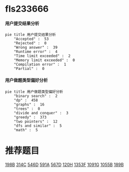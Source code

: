 # fls233666

<!-- tabs:start -->



#### **用户提交结果分析**

```mermaid
pie title 用户提交结果分析
    "Accepted" :  53
    "Rejected" :  0
    "Wrong answer" :  39
    "Runtime error" :  4
    "Time limit exceeded" :  2
    "Memory limit exceeded" :  0
    "Compilation error" :  1
    "Partial" :  0
```

#### **用户做题类型偏好分析**

```mermaid
pie title 用户做题类型偏好分析
    "binary search" :  2
    "dp" :  458
    "graphs" :  16
    "trees" :  0
    "divide and conquer" :  3
    "greedy" :  373
    "two pointers" :  12
    "dfs and similar" :  5
    "math" :  5
```



<!-- tabs:end -->
# 推荐题目
[198B](https://codeforces.com/contest/198/problem/B)
[314C](https://codeforces.com/contest/314/problem/C)
[546D](https://codeforces.com/contest/546/problem/D)
[591A](https://codeforces.com/contest/591/problem/A)
[567D](https://codeforces.com/contest/567/problem/D)
[120H](https://codeforces.com/contest/120/problem/H)
[1353F](https://codeforces.com/contest/1353/problem/F)
[1091G](https://codeforces.com/contest/1091/problem/G)
[1055B](https://codeforces.com/contest/1055/problem/B)
[189B](https://codeforces.com/contest/189/problem/B)
